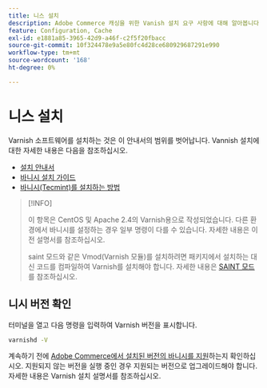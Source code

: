 ```yaml
---
title: 니스 설치
description: Adobe Commerce 캐싱을 위한 Vanish 설치 요구 사항에 대해 알아봅니다. 설치 리소스 및 설치 지침을 살펴보십시오.
feature: Configuration, Cache
exl-id: e1881a85-3965-42d9-a46f-c2f5f20fbacc
source-git-commit: 10f324478e9a5e80fc4d28ce680929687291e990
workflow-type: tm+mt
source-wordcount: '168'
ht-degree: 0%

---
```


# 니스 설치

Varnish 소프트웨어를 설치하는 것은 이 안내서의 범위를 벗어납니다. Vannish 설치에 대한 자세한 내용은 다음을 참조하십시오.

- [설치 안내서](https://www.varnish-software.com/developers/tutorials/installing-varnish-ubuntu/)
- [바니시 설치 가이드](https://www.varnish-cache.org/docs)
- [바니시(Tecmint)를 설치하는 방법](https://www.tecmint.com/install-varnish-cache-web-accelerator/)

>[!INFO]
>
>이 항목은 CentOS 및 Apache 2.4의 Varnish용으로 작성되었습니다. 다른 환경에서 바니시를 설정하는 경우 일부 명령이 다를 수 있습니다. 자세한 내용은 이전 설명서를 참조하십시오.
>
>saint 모드와 같은 Vmod(Varnish 모듈)를 설치하려면 패키지에서 설치하는 대신 코드를 컴파일하여 Varnish를 설치해야 합니다. 자세한 내용은 [SAINT 모드](config-varnish-advanced.md#saint-mode)를 참조하십시오.

## 니시 버전 확인

터미널을 열고 다음 명령을 입력하여 Varnish 버전을 표시합니다.

```bash
varnishd -V
```

계속하기 전에 [Adobe Commerce에서 설치된 버전의 바니시를 지원](../../installation/system-requirements.md)하는지 확인하십시오. 지원되지 않는 버전을 실행 중인 경우 지원되는 버전으로 업그레이드해야 합니다. 자세한 내용은 Varnish 설치 설명서를 참조하십시오.
